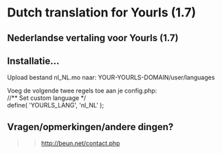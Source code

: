 # Dutch translation for Yourls (1.7)

## Nederlandse vertaling voor Yourls (1.7)

## Installatie...
Upload bestand nl_NL.mo naar: YOUR-YOURLS-DOMAIN/user/languages

Voeg de volgende twee regels toe aan je config.php:   
       //** Set custom language */   
       define( 'YOURLS_LANG', 'nl_NL' );

## Vragen/opmerkingen/andere dingen?
>> http://beun.net/contact.php